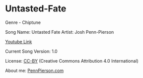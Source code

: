 # Untasted-Fate
Genre - Chiptune

Song Name: Untasted Fate
Artist: Josh Penn-Pierson

[Youtube Link](https://www.youtube.com/watch?v=kybyGVzySi8&index=38&list=PLye9mcKwe2zy3KW8uK_3F7HVMjJjdqSqU)

Current Song Version: 1.0

License: [CC-BY](http://creativecommons.org/licenses/by/4.0/) (Creative Commons Attribution 4.0 International)

About me: [PennPierson.com](http://pennpierson.com/)
